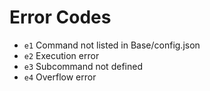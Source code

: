 # Error Codes

- `e1`  Command not listed in Base/config.json
- `e2`  Execution error
- `e3`  Subcommand not defined
- `e4`  Overflow error
